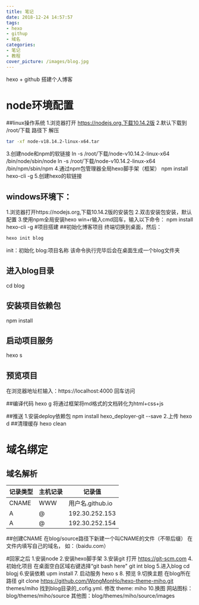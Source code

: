 ```yaml
---
title: 笔记
date: 2018-12-24 14:57:57
tags:
- hexo
- githup
- 域名
categories:
- 笔记
- 教程
cover_picture: /images/blog.jpg
---
```

hexo + github 搭建个人博客
# node环境配置
##linux操作系统
1.浏览器打开 https://nodejs.org,下载10.14.2版
2.默认下载到 /root/下载 路径下 解压
```bash
tar -xf node-v18.14.2-linux-x64.tar
```
3.创建node和npm的软链接
    ln -s /root/下载/node-v10.14.2-linux-x64
    /bin/node/sbin/node
    ln -s /root/下载/node-v10.14.2-linux-x64
    /bin/npm/sbin/npm
4.通过npm包管理器全局hexo脚手架（框架）
    npm install hexo-cli -g
5.创建hexo的软链接

## windows环境下：
1.浏览器打开https://nodejs.org,下载10.14.2版的安装包
2.双击安装包安装，默认配置
3.使用npm全局安装hexo
    win+r输入cmd回车，输入以下命令：
    npm install hexo-cli -g
#项目搭建
##初始化博客项目
终端切换到桌面，然后：
```bash
hexo init blog
```
init：初始化
blog:项目名称
该命令执行完毕后会在桌面生成一个blog文件夹
## 进入blog目录
cd blog
## 安装项目依赖包
npm install
## 启动项目服务
hexo s
## 预览项目
在浏览器地址栏输入：https://localhost:4000 回车访问

##编译代码
 hexo g 将通过框架将md格式的文档转化为html+css+js

##推送
1.安装deploy依赖包
npm install hexo_deployer-git --save
2.上传
hexo d
##清理缓存
hexo clean

# 域名绑定
## 域名解析

记录类型|主机记录|记录值
-|-|-
CNAME|WWW|用户名.github.io
A|@|192.30.252.153
A|@|192.30.252.154

##创建CNAME
在blog/source路径下新建一个叫CNAME的文件（不带后缀）
在文件内填写自己的域名， 如：（baidu.com）


#回家之后
1.安装node
2.安装hexo脚手架
3.安装git
    打开 https://git-scm.com
4.初始化项目
在桌面空白区域右键选择“git bash here"
git int blog
5.进入blog
    cd blogj
6.安装依赖
    upm install
7. 启动服务
  hexo s
8. 预览
9.切换主题
    在blog所在路径
    git clone https://github.com/WongMonHo/hexo-theme-miho.git themes/miho
    找到blog目录的_cofig.yml. 修改 theme: miho
10.换图
网站图标：blog/themes/miho/source
其他图：blog/themes/miho/source/images